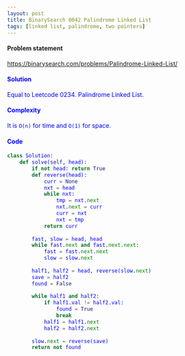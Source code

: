 ```yaml
---
layout: post
title: BinarySearch 0042 Palindrome Linked List
tags: [linked list, palindrome, two pointers]
---
```


#### Problem statement

<a href="https://binarysearch.com/problems/Palindrome-Linked-List/"> <font color = blue>https://binarysearch.com/problems/Palindrome-Linked-List/

#### Solution
Equal to Leetcode 0234. Palindrome Linked List.

#### Complexity
It is `O(n)` for time and `O(1)` for space.

#### Code
```python
class Solution:
    def solve(self, head):
        if not head: return True
        def reverse(head):
            curr = None
            nxt = head
            while nxt:
                tmp = nxt.next
                nxt.next = curr
                curr = nxt
                nxt = tmp
            return curr
        
        fast, slow = head, head
        while fast.next and fast.next.next:
            fast = fast.next.next
            slow = slow.next
            
        half1, half2 = head, reverse(slow.next)
        save = half2
        found = False
        
        while half1 and half2:
            if half1.val != half2.val:
                found = True
                break
            half1 = half1.next
            half2 = half2.next
            
        slow.next = reverse(save)
        return not found
```
